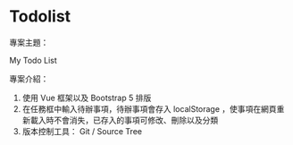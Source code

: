 # Todolist

專案主題：

My Todo List

專案介紹：

1. 使用 Vue 框架以及 Bootstrap 5 排版
2. 在任務框中輸入待辦事項，待辦事項會存入 localStorage ，使事項在網頁重新載入時不會消失，已存入的事項可修改、刪除以及分類
3. 版本控制工具： Git / Source Tree
